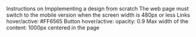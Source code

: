 Instructions on Impplementing a design from scratch
The web page must switch to the mobile version when the screen width is 480px or less
Links hover/active: #FF6565
Button hover/active: opacity: 0.9
Max width of the content: 1000px centered in the page